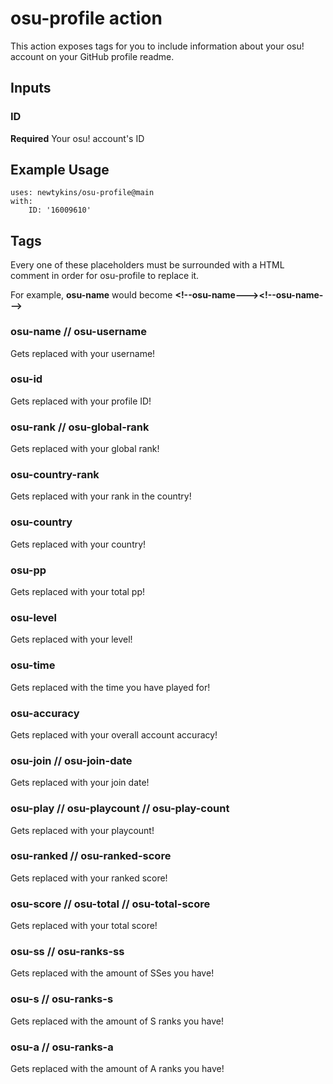 # osu-profile action

This action exposes tags for you to include information about your osu! account on your GitHub profile readme.

## Inputs

### ID

**Required** Your osu! account's ID

## Example Usage

```
uses: newtykins/osu-profile@main
with:
	ID: '16009610'
```

## Tags

Every one of these placeholders must be surrounded with a HTML comment in order for osu-profile to replace it.

For example, **osu-name** would become **\<!--osu-name--->\<!--osu-name--->**

### osu-name // osu-username

Gets replaced with your username!

### osu-id

Gets replaced with your profile ID!

### osu-rank // osu-global-rank

Gets replaced with your global rank!

### osu-country-rank

Gets replaced with your rank in the country!

### osu-country

Gets replaced with your country!

### osu-pp

Gets replaced with your total pp!

### osu-level

Gets replaced with your level!

### osu-time

Gets replaced with the time you have played for!

### osu-accuracy

Gets replaced with your overall account accuracy!

### osu-join // osu-join-date

Gets replaced with your join date!

### osu-play // osu-playcount // osu-play-count

Gets replaced with your playcount!

### osu-ranked // osu-ranked-score

Gets replaced with your ranked score!

### osu-score // osu-total // osu-total-score

Gets replaced with your total score!

### osu-ss // osu-ranks-ss

Gets replaced with the amount of SSes you have!

### osu-s // osu-ranks-s

Gets replaced with the amount of S ranks you have!

### osu-a // osu-ranks-a

Gets replaced with the amount of A ranks you have!
